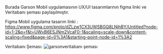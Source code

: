 Burada Garson Mobil uygulamasının UX/UI tasarımlarının figma linki ve  Veritabanı şeması paylaşılmıştır.

Figma Mobil uygulama tasarım linki : https://www.figma.com/proto/dZLzw1CX3UWSBGQ8LNjhBY/Untitled?node-id=1-2&p=f&t=UWvB6ESJNm2VcaF0-1&scaling=scale-down&content-scaling=fixed&page-id=0%3A1&starting-point-node-id=1%3A2

Veritabanı Şeması:
![garsonveritabanı şeması](https://github.com/user-attachments/assets/2ce8af6a-9c33-4538-a896-7d62d1523889)
